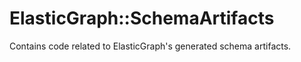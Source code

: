 # ElasticGraph::SchemaArtifacts

Contains code related to ElasticGraph's generated schema artifacts.
